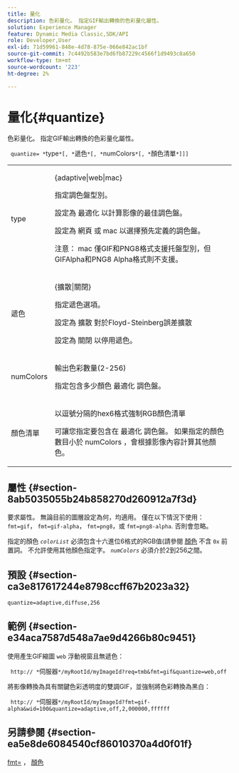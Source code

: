```yaml
---
title: 量化
description: 色彩量化。 指定GIF輸出轉換的色彩量化屬性。
solution: Experience Manager
feature: Dynamic Media Classic,SDK/API
role: Developer,User
exl-id: 71d59961-848e-4d78-875e-066e842ac1bf
source-git-commit: 7c4492b583e7bd6fb87229c4566f1d9493c8a650
workflow-type: tm+mt
source-wordcount: '223'
ht-degree: 2%

---
```


# 量化{#quantize}

色彩量化。 指定GIF輸出轉換的色彩量化屬性。

` quantize= *`type`*[, *`遞色`*[, *`numColors`*[, *`顏色清單`*]]]`

<table id="table_A669A9058C8043A5BAE80B03A13B015B"> 
 <tbody> 
  <tr> 
   <td colname="col1"> <p> <span class="codeph"> <span class="varname"> type </span> </span> </p> </td> 
   <td colname="col2"> <p> <span class="codeph"> {adaptive|web|mac} </span> </p> <p>指定調色盤型別。 </p> <p>設定為 <span class="codeph"> 最適化 </span> 以計算影像的最佳調色盤。 </p> <p>設定為 <span class="codeph"> 網頁 </span> 或 <span class="codeph"> mac </span> 以選擇預先定義的調色盤。 </p> <p> <p>注意： <span class="codeph"> mac </span> 僅GIF和PNG8格式支援托盤型別，但GIFAlpha和PNG8 Alpha格式則不支援。 </p> </p> </td> 
  </tr> 
  <tr> 
   <td colname="col1"> <p> <span class="codeph"> <span class="varname"> 遞色 </span> </span> </p> </td> 
   <td colname="col2"> <p> <span class="codeph"> {擴散|關閉} </span> </p> <p>指定遞色選項。 </p> <p>設定為 <span class="codeph"> 擴散 </span> 對於Floyd-Steinberg誤差擴散 </p> <p>設定為 <span class="codeph"> 關閉 </span> 以停用遞色。 </p> </td> 
  </tr> 
  <tr> 
   <td colname="col1"> <p> <span class="codeph"> <span class="varname"> numColors </span> </span> </p> </td> 
   <td colname="col2"> <p>輸出色彩數量(2-256) </p> <p>指定包含多少顏色 <span class="codeph"> 最適化 </span> 調色盤。 </p> </td> 
  </tr> 
  <tr> 
   <td colname="col1"> <p> <span class="codeph"> <span class="varname"> 顏色清單 </span> </span> </p> </td> 
   <td colname="col2"> <p>以逗號分隔的hex6格式強制RGB顏色清單 </p> <p>可讓您指定要包含在 <span class="codeph"> 最適化 </span> 調色盤。 如果指定的顏色數目小於 <span class="codeph"> <span class="varname"> numColors </span> </span>，會根據影像內容計算其他顏色。 </p> </td> 
  </tr> 
 </tbody> 
</table>

## 屬性 {#section-8ab5035055b24b858270d260912a7f3d}

要求屬性。 無論目前的圖層設定為何，均適用。 僅在以下情況下使用： `fmt=gif`， `fmt=gif-alpha`， `fmt=png8`，或 `fmt=png8-alpha`. 否則會忽略。

指定的顏色 *`colorList`* 必須包含十六進位6格式的RGB值(請參閱 [顏色](/help/aem-is-ir-api/is-api/http-ref/image-serving-api-ref/c-http-protocol-reference/c-command-reference/r-color-commandref.md) 不含 `0x` 前置詞。 不允許使用其他顏色指定字。 *`numColors`* 必須介於2到256之間。

## 預設 {#section-ca3e817617244e8798ccff67b2023a32}

`quantize=adaptive,diffuse,256`

## 範例 {#section-e34aca7587d548a7ae9d4266b80c9451}

使用產生GIF縮圖 `web` 浮動視窗且無遞色：

` http:// *`伺服器`*/myRootId/myImageId?req=tmb&fmt=gif&quantize=web,off`

將影像轉換為具有關鍵色彩透明度的雙調GIF，並強制將色彩轉換為黑白：

` http:// *`伺服器`*/myRootId/myImageId?fmt=gif-alpha&wid=100&quantize=adaptive,off,2,000000,ffffff`

## 另請參閱 {#section-ea5e8de6084540cf86010370a4d0f01f}

[fmt=](../../../../../is-api/http-ref/image-serving-api-ref/c-http-protocol-reference/c-command-reference/r-is-http-fmt.md#reference-cdf10043423b45ba9fe15157fb3ae37a) ， [顏色](/help/aem-is-ir-api/is-api/http-ref/image-serving-api-ref/c-http-protocol-reference/c-data-types/r-is-http-color.md)
